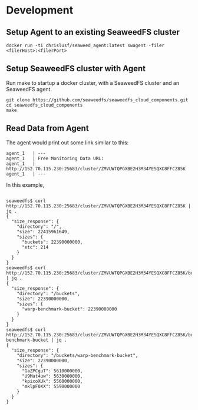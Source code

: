 # Development

## Setup Agent to an existing SeaweedFS cluster

```
docker run -ti chrislusf/seaweed_agent:latest swagent -filer <filerHost>:<filerPort>

```

## Setup SeaweedFS cluster with Agent
Run make to startup a docker cluster,
with a SeaweedFS cluster and an SeaweedFS agent.

```
git clone https://github.com/seaweedfs/seaweedfs_cloud_components.git
cd seaweedfs_cloud_components
make
```

## Read Data from Agent

The agent would print out some link similar to this:
```
agent_1   | ---
agent_1   | Free Monitoring Data URL:
agent_1   | http://152.70.115.230:25683/cluster/ZMVUWTQPGXBE2H3M34YESQXC8FFCZ85K
agent_1   | ---

```

In this example,
```

seaweedfs$ curl http://152.70.115.230:25683/cluster/ZMVUWTQPGXBE2H3M34YESQXC8FFCZ85K | jq .
{
  "size_response": {
    "directory": "/",
    "size": 22415961649,
    "sizes": {
      "buckets": 22390000000,
      "etc": 214
    }
  }
}
seaweedfs$ curl http://152.70.115.230:25683/cluster/ZMVUWTQPGXBE2H3M34YESQXC8FFCZ85K/buckets | jq .
{
  "size_response": {
    "directory": "/buckets",
    "size": 22390000000,
    "sizes": {
      "warp-benchmark-bucket": 22390000000
    }
  }
}
seaweedfs$ curl http://152.70.115.230:25683/cluster/ZMVUWTQPGXBE2H3M34YESQXC8FFCZ85K/buckets/warp-benchmark-bucket | jq .
{
  "size_response": {
    "directory": "/buckets/warp-benchmark-bucket",
    "size": 22390000000,
    "sizes": {
      "GaZPCguT": 5610000000,
      "U9Mat4uw": 5630000000,
      "kpixoXUk": 5560000000,
      "mklpF0XX": 5590000000
    }
  }
}

```
